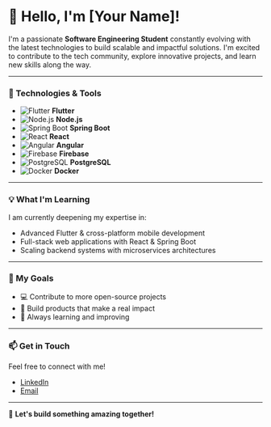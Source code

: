 # 👋 Hello, I'm [Your Name]!

I'm a passionate **Software Engineering Student** constantly evolving with the latest technologies to build scalable and impactful solutions. I'm excited to contribute to the tech community, explore innovative projects, and learn new skills along the way.

---

### 🚀 Technologies & Tools

- ![Flutter](https://img.shields.io/badge/-Flutter-02569B?logo=flutter&logoColor=white&style=flat-square) **Flutter**
- ![Node.js](https://img.shields.io/badge/-Node.js-339933?logo=node.js&logoColor=white&style=flat-square) **Node.js**
- ![Spring Boot](https://img.shields.io/badge/-Spring%20Boot-6DB33F?logo=spring-boot&logoColor=white&style=flat-square) **Spring Boot**
- ![React](https://img.shields.io/badge/-React-61DAFB?logo=react&logoColor=white&style=flat-square) **React**
- ![Angular](https://img.shields.io/badge/-Angular-DD0031?logo=angular&logoColor=white&style=flat-square) **Angular**
- ![Firebase](https://img.shields.io/badge/-Firebase-FFCA28?logo=firebase&logoColor=white&style=flat-square) **Firebase**
- ![PostgreSQL](https://img.shields.io/badge/-PostgreSQL-336791?logo=postgresql&logoColor=white&style=flat-square) **PostgreSQL**
- ![Docker](https://img.shields.io/badge/-Docker-2496ED?logo=docker&logoColor=white&style=flat-square) **Docker**


---

### 💡 What I'm Learning
I am currently deepening my expertise in:
- Advanced Flutter & cross-platform mobile development
- Full-stack web applications with React & Spring Boot
- Scaling backend systems with microservices architectures

---

### 🎯 My Goals
- 💻 Contribute to more open-source projects
- 🚀 Build products that make a real impact
- 🧠 Always learning and improving

---

### 📫 Get in Touch

Feel free to connect with me!
- [LinkedIn](https://www.linkedin.com/in/your-linkedin)
- [Email](mailto:mohamedaminetlili02@gmail.com)

---

🌟 **Let's build something amazing together!**
